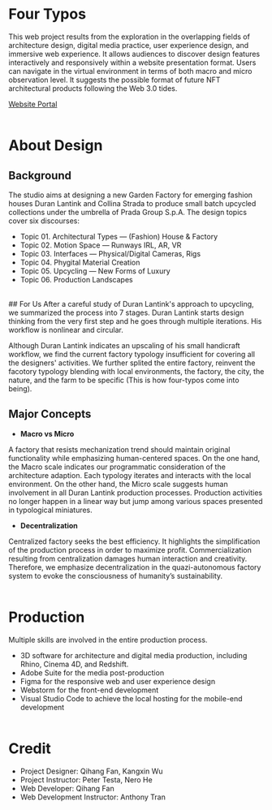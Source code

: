 # Four Typos

This web project results from the exploration in the overlapping fields of architecture design, digital media practice, user experience design, and immersive web experience. It allows audiences to discover design features interactively and responsively within a website presentation format. Users can navigate in the virtual environment in terms of both macro and micro observation level. It suggests the possible format of future NFT architectural products following the Web 3.0 tides.

[Website Portal](https://qihangfan.github.io)
<br><br>

# About Design

## Background
The studio aims at designing a new Garden Factory for emerging fashion houses Duran Lantink and Collina Strada to produce small batch upcycled collections under the umbrella of Prada Group S.p.A. The design topics cover six discourses:
  - Topic 01. Architectural Types — (Fashion) House & Factory
  - Topic 02. Motion Space — Runways IRL, AR, VR
  - Topic 03. Interfaces — Physical/Digital Cameras, Rigs
  - Topic 04. Phygital Material Creation
  - Topic 05. Upcycling — New Forms of Luxury
  - Topic 06. Production Landscapes
<br>
## For Us
After a careful study of Duran Lantink's approach to upcycling, we summarized the process into 7 stages. Duran Lantink starts design thinking from the very first step and he goes through multiple iterations. His workflow is nonlinear and circular.

Although Duran Lantink indicates an upscaling of his small handicraft workflow, we find the current factory typology insufficient for covering all the designers' activities. We further splited the entire factory, reinvent the facotory typology blending with local environments, the factory, the city, the nature, and the farm to be specific (This is how four-typos come into being).
<br>
## Major Concepts
- **Macro vs Micro**

A factory that resists mechanization trend should maintain original functionality while emphasizing human-centered spaces. On the one hand, the Macro scale indicates our programmatic consideration of the architecture adaption. Each typology iterates and interacts with the local environment. On the other hand, the Micro scale suggests human involvement in all Duran Lantink production processes. Production activities no longer happen in a linear way but jump among various spaces presented in typological miniatures.

- **Decentralization**

Centralized factory seeks the best efficiency. It highlights the simplification of the production process in order to maximize profit. Commercialization resulting from centralization damages human interaction and creativity. Therefore, we emphasize decentralization in the quazi-autonomous factory system to evoke the consciousness of humanity’s sustainability.
<br><br>


# Production
Multiple skills are involved in the entire production process.
  - 3D software for architecture and digital media production, including Rhino, Cinema 4D, and Redshift.
  - Adobe Suite for the media post-production
  - Figma for the responsive web and user experience design
  - Webstorm for the front-end development
  - Visual Studio Code to achieve the local hosting for the mobile-end development
<br><br>


# Credit
  - Project Designer: Qihang Fan, Kangxin Wu
  - Project Instructor: Peter Testa, Nero He
  - Web Developer: Qihang Fan
  - Web Development Instructor: Anthony Tran
